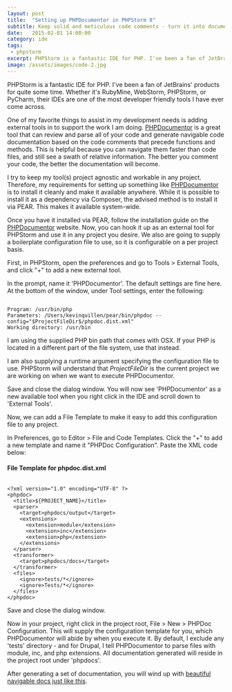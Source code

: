 ```yaml
---
layout: post
title:  "Setting up PHPDocumentor in PHPStorm 8"
subtitle: Keep solid and meticulous code comments - turn it into documentation automatically.
date:   2015-02-01 14:00:00
category: ide
tags:
 - phpstorm
excerpt: PHPStorm is a fantastic IDE for PHP. I've been a fan of JetBrains' products for quite some time.
image: /assets/images/code-2.jpg
---
```


PHPStorm is a fantastic IDE for PHP. I've been a fan of JetBrains' products for quite some time. Whether it's RubyMine,
WebStorm, PHPStorm, or PyCharm, their IDEs are one of the most developer friendly tools I have ever come across.

One of my favorite things to assist in my development needs is adding external tools in to support the work I am doing.
[PHPDocumentor](http://www.phpdoc.org/) is a great tool that can review and parse all of your code and generate navigable code documentation based on the
code comments that precede functions and methods. This is helpful because you can navigate them faster than code files, and still
see a swath of relative information. The better you comment your code, the better the documentation will become.

I try to keep my tool(s) project agnostic and workable in any project. Therefore, my requirements for setting up something like
[PHPDocumentor](http://www.phpdoc.org/) is to install it cleanly and make it available anywhere. While it is possible to install it as a dependency via
Composer, the advised method is to install it via PEAR. This makes it available system-wide.

Once you have it installed via PEAR, follow the installation guide on the [PHPDocumentor](http://www.phpdoc.org/) website. Now, you can
hook it up as an external tool for PHPStorm and use it in any project you desire. We also are going to supply a boilerplate configuration file to
use, so it is configurable on a per project basis.

First, in PHPStorm, open the preferences and go to Tools > External Tools, and click "+" to add a new external tool.

In the prompt, name it 'PHPDocumentor'. The default settings are fine here. At the bottom of the window, under Tool settings, enter the following:

<pre class="language-markup"><code class="language-gherkin">
Program: /usr/bin/php
Parameters: /Users/kevinquillen/pear/bin/phpdoc --config="$ProjectFileDir$/phpdoc.dist.xml"
Working directory: /usr/bin
</code></pre>

I am using the supplied PHP bin path that comes with OSX. If your PHP is located in a different part of the file system, use that instead.

I am also supplying a runtime argument specifying the configuration file to use. PHPStorm will understand that $ProjectFileDir$ is the current project we
are working on when we want to execute PHPDocumentor.

Save and close the dialog window. You will now see 'PHPDocumentor' as a new available tool when you right click in the IDE and scroll down to 'External Tools'.

Now, we can add a File Template to make it easy to add this configuration file to any project.

In Preferences, go to Editor > File and Code Templates. Click the "+" to add a new template and name it "PHPDoc Configuration". Paste the XML code
below:

#### File Template for phpdoc.dist.xml

<pre class="language-markup"><code class="language-markup">
&lt;?xml version="1.0" encoding="UTF-8" ?&gt;
&lt;phpdoc&gt;
  &lt;title&gt;${PROJECT_NAME}&lt;/title&gt;
  &lt;parser&gt;
    &lt;target&gt;phpdocs/output&lt;/target&gt;
    &lt;extensions&gt;
      &lt;extension&gt;module&lt;/extension&gt;
      &lt;extension&gt;inc&lt;/extension&gt;
      &lt;extension&gt;php&lt;/extension&gt;
    &lt;/extensions&gt;
  &lt;/parser&gt;
  &lt;transformer&gt;
    &lt;target&gt;phpdocs/docs&lt;/target&gt;
  &lt;/transformer&gt;
  &lt;files&gt;
    &lt;ignore&gt;tests/*&lt;/ignore&gt;
    &lt;ignore&gt;Tests/*&lt;/ignore&gt;
  &lt;/files&gt;
&lt;/phpdoc&gt;
</code></pre>

Save and close the dialog window.

Now in your project, right click in the project root, File > New > PHPDoc Configuration. This will supply the configuration template for you, which
PHPDocumentor will abide by when you execute it. By default, I exclude any 'tests' directory - and for Drupal, I tell PHPDocumentor to parse files with
module, inc, and php extensions. All documentation generated will reside in the project root under 'phpdocs'.

After generating a set of documentation, you will wind up with [beautiful navigable docs just like this](http://demo.phpdoc.org/Clean/).
